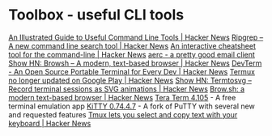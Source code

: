 # Toolbox - useful CLI tools

[An Illustrated Guide to Useful Command Line Tools | Hacker News](https://news.ycombinator.com/item?id=21363121)
[Ripgrep – A new command line search tool | Hacker News](https://news.ycombinator.com/item?id=12564442)
[An interactive cheatsheet tool for the command-line | Hacker News](https://news.ycombinator.com/item?id=21032136)
[aerc - a pretty good email client](https://aerc-mail.org/)
[Show HN: Browsh – A modern, text-based browser | Hacker News](https://news.ycombinator.com/item?id=17487552)
[DevTerm - An Open Source Portable Terminal for Every Dev | Hacker News](https://news.ycombinator.com/item?id=25185842)
[Termux no longer updated on Google Play | Hacker News](https://news.ycombinator.com/item?id=25644964)
[Show HN: Termtosvg – Record terminal sessions as SVG animations | Hacker News](https://news.ycombinator.com/item?id=17449810)
[Brow.sh: a modern text-based browser | Hacker News](https://news.ycombinator.com/item?id=25129747)
[Tera Term 4.105](https://tera-term.en.lo4d.com/windows "Tera Term 4.105") - A free terminal emulation app
[KiTTY 0.74.4.7](https://kitty.en.lo4d.com/windows "KiTTY 0.74.4.7") - A fork of PuTTY with several new and requested features
[Tmux lets you select and copy text with your keyboard | Hacker News](https://news.ycombinator.com/item?id=26668408)
